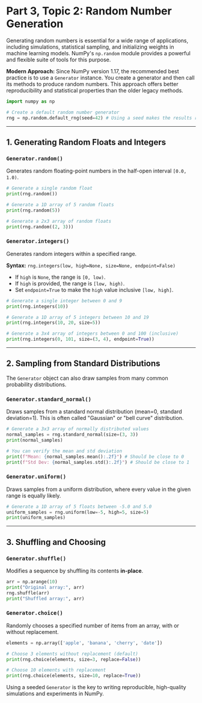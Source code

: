 # Part 3, Topic 2: Random Number Generation

Generating random numbers is essential for a wide range of applications, including simulations, statistical sampling, and initializing weights in machine learning models. NumPy's `np.random` module provides a powerful and flexible suite of tools for this purpose.

**Modern Approach:** Since NumPy version 1.17, the recommended best practice is to use a `Generator` instance. You create a generator and then call its methods to produce random numbers. This approach offers better reproducibility and statistical properties than the older legacy methods.

```python
import numpy as np

# Create a default random number generator
rng = np.random.default_rng(seed=42) # Using a seed makes the results reproducible
```

---

## 1. Generating Random Floats and Integers

### `Generator.random()`
Generates random floating-point numbers in the half-open interval `[0.0, 1.0)`.

```python
# Generate a single random float
print(rng.random())

# Generate a 1D array of 5 random floats
print(rng.random(5))

# Generate a 2x3 array of random floats
print(rng.random((2, 3)))
```

### `Generator.integers()`
Generates random integers within a specified range.

**Syntax:** `rng.integers(low, high=None, size=None, endpoint=False)`

-   If `high` is `None`, the range is `[0, low)`.
-   If `high` is provided, the range is `[low, high)`.
-   Set `endpoint=True` to make the `high` value inclusive `[low, high]`.

```python
# Generate a single integer between 0 and 9
print(rng.integers(10))

# Generate a 1D array of 5 integers between 10 and 19
print(rng.integers(10, 20, size=5))

# Generate a 3x4 array of integers between 0 and 100 (inclusive)
print(rng.integers(0, 101, size=(3, 4), endpoint=True))
```

---

## 2. Sampling from Standard Distributions

The `Generator` object can also draw samples from many common probability distributions.

### `Generator.standard_normal()`
Draws samples from a standard normal distribution (mean=0, standard deviation=1). This is often called "Gaussian" or "bell curve" distribution.

```python
# Generate a 3x3 array of normally distributed values
normal_samples = rng.standard_normal(size=(3, 3))
print(normal_samples)

# You can verify the mean and std deviation
print(f"Mean: {normal_samples.mean():.2f}") # Should be close to 0
print(f"Std Dev: {normal_samples.std():.2f}") # Should be close to 1
```

### `Generator.uniform()`
Draws samples from a uniform distribution, where every value in the given range is equally likely.

```python
# Generate a 1D array of 5 floats between -5.0 and 5.0
uniform_samples = rng.uniform(low=-5, high=5, size=5)
print(uniform_samples)
```

---

## 3. Shuffling and Choosing

### `Generator.shuffle()`
Modifies a sequence by shuffling its contents **in-place**.

```python
arr = np.arange(10)
print("Original array:", arr)
rng.shuffle(arr)
print("Shuffled array:", arr)
```

### `Generator.choice()`
Randomly chooses a specified number of items from an array, with or without replacement.

```python
elements = np.array(['apple', 'banana', 'cherry', 'date'])

# Choose 3 elements without replacement (default)
print(rng.choice(elements, size=3, replace=False))

# Choose 10 elements with replacement
print(rng.choice(elements, size=10, replace=True))
```

Using a seeded `Generator` is the key to writing reproducible, high-quality simulations and experiments in NumPy.
